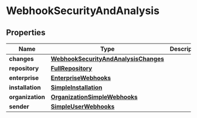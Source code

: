 
# WebhookSecurityAndAnalysis

## Properties
Name | Type | Description | Notes
------------ | ------------- | ------------- | -------------
**changes** | [**WebhookSecurityAndAnalysisChanges**](WebhookSecurityAndAnalysisChanges.md) |  | 
**repository** | [**FullRepository**](FullRepository.md) |  | 
**enterprise** | [**EnterpriseWebhooks**](EnterpriseWebhooks.md) |  |  [optional]
**installation** | [**SimpleInstallation**](SimpleInstallation.md) |  |  [optional]
**organization** | [**OrganizationSimpleWebhooks**](OrganizationSimpleWebhooks.md) |  |  [optional]
**sender** | [**SimpleUserWebhooks**](SimpleUserWebhooks.md) |  |  [optional]



